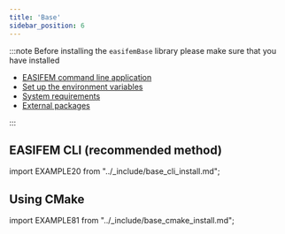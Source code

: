 ```yaml
---
title: 'Base'
sidebar_position: 6
---
```


:::note
Before installing the `easifemBase` library please make sure that you have installed

- [EASIFEM command line application](./install-easifem-cli)
- [Set up the environment variables](./setup-environment)
- [System requirements](./install-system-requirements)
- [External packages](./install-extpkgs)

:::

## EASIFEM CLI (recommended method)

import EXAMPLE20 from "../_include/base_cli_install.md";

<EXAMPLE20 />


## Using CMake

import EXAMPLE81 from "../_include/base_cmake_install.md";

<EXAMPLE81 />


